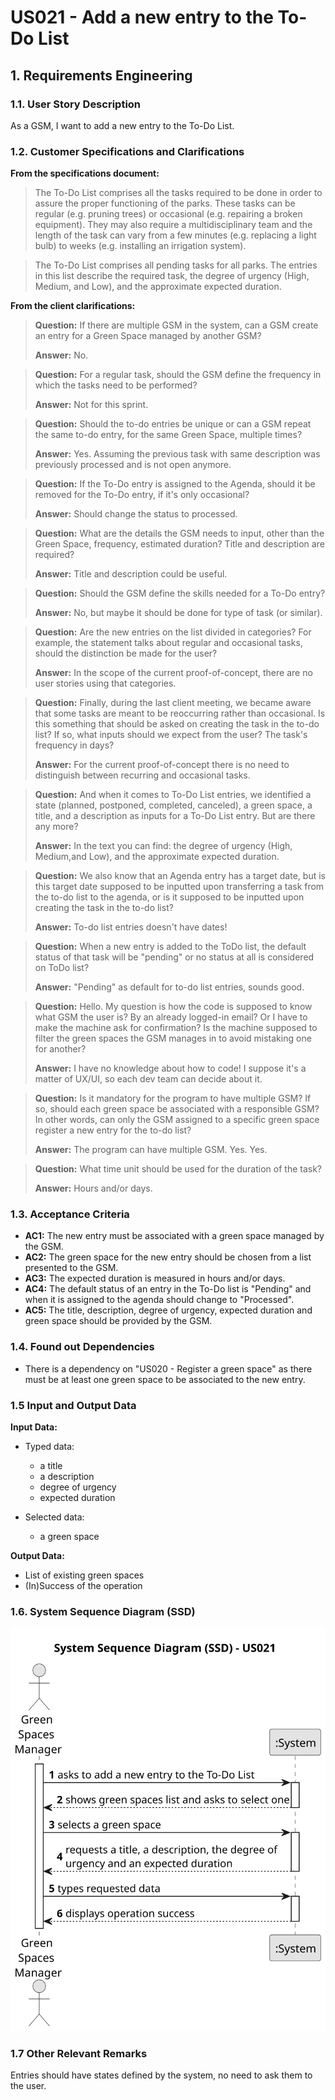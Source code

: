 # US021 - Add a new entry to the To-Do List


## 1. Requirements Engineering

### 1.1. User Story Description

As a GSM, I want to add a new entry to the To-Do List.

### 1.2. Customer Specifications and Clarifications

**From the specifications document:**

>   The To-Do List comprises all the tasks required to
be done in order to assure the proper functioning of the parks. These tasks
can be regular (e.g. pruning trees) or occasional (e.g. repairing a broken
equipment). They may also require a multidisciplinary team and the length
of the task can vary from a few minutes (e.g. replacing a light bulb) to weeks
(e.g. installing an irrigation system).

>	The To-Do List comprises all pending tasks for all parks. The entries in
this list describe the required task, the degree of urgency (High, Medium,
and Low), and the approximate expected duration.

**From the client clarifications:**

> **Question:** If there are multiple GSM in the system, can a GSM create an entry for a Green Space managed by another GSM?
>
> **Answer:** No.

> **Question:** For a regular task, should the GSM define the frequency in which the tasks need to be performed?
>
> **Answer:** Not for this sprint.

> **Question:** Should the to-do entries be unique or can a GSM repeat the same to-do entry, for the same Green Space, multiple times?
>
> **Answer:** Yes. Assuming the previous task with same description was previously processed and is not open anymore.

> **Question:** If the To-Do entry is assigned to the Agenda, should it be removed for the To-Do entry, if it's only occasional?
>
> **Answer:** Should change the status to processed.

> **Question:** What are the details the GSM needs to input, other than the Green Space, frequency, estimated duration? Title and description are required?
>
> **Answer:** Title and description could be useful.

> **Question:** Should the GSM define the skills needed for a To-Do entry?
>
> **Answer:** No, but maybe it should be done for type of task (or similar).

> **Question:** Are the new entries on the list divided in categories? For example, the statement talks about regular and occasional tasks, should the distinction be made for the user?
>
> **Answer:** In the scope of the current proof-of-concept, there are no user stories using that categories.

> **Question:** Finally, during the last client meeting, we became aware that some tasks are meant to be reoccurring rather than occasional. Is this something that should be asked on creating the task in the to-do list? If so, what inputs should we expect from the user? The task's frequency in days?
>
> **Answer:** For the current proof-of-concept there is no need to distinguish between recurring and occasional tasks.

> **Question:** And when it comes to To-Do List entries, we identified a state (planned, postponed, completed, canceled), a green space, a title, and a description as inputs for a To-Do List entry. But are there any more?
>
> **Answer:** In the text you can find: the degree of urgency (High, Medium,and Low), and the approximate expected duration.

> **Question:** We also know that an Agenda entry has a target date, but is this target date supposed to be inputted upon transferring a task from the to-do list to the agenda, or is it supposed to be inputted upon creating the task in the to-do list?
>
> **Answer:** To-do list entries doesn't have dates!

> **Question:** When a new entry is added to the ToDo list, the default status of that task will be "pending" or no status at all is considered on ToDo list?
>
> **Answer:** "Pending" as default for to-do list entries, sounds good.

> **Question:** Hello. My question is how the code is supposed to know what GSM the user is? By an already logged-in email? Or I have to make the machine ask for confirmation? Is the machine supposed to filter the green spaces the GSM manages in to avoid mistaking one for another?
>
> **Answer:** I have no knowledge about how to code! I suppose it's a matter of UX/UI, so each dev team can decide about it.

> **Question:** Is it mandatory for the program to have multiple GSM? If so, should each green space be associated with a responsible GSM? In other words, can only the GSM assigned to a specific green space register a new entry for the to-do list?
>
> **Answer:** The program can have multiple GSM. Yes. Yes.

> **Question:** What time unit should be used for the duration of the task?
>
> **Answer:** Hours and/or days.

### 1.3. Acceptance Criteria

* **AC1:** The new entry must be associated with a green space managed by the GSM.
* **AC2:** The green space for the new entry should be chosen from a list presented to the GSM.
* **AC3:** The expected duration is measured in hours and/or days.
* **AC4:** The default status of an entry in the To-Do list is "Pending" and when it is assigned to the agenda should change to "Processed".
* **AC5:** The title, description, degree of urgency, expected duration and green space should be provided by the GSM.

### 1.4. Found out Dependencies

* There is a dependency on "US020 - Register a green space" as there must be at least one green space to be associated to the new entry.

### 1.5 Input and Output Data

**Input Data:**

* Typed data:
  * a title
  * a description
  * degree of urgency
  * expected duration

* Selected data:
  * a green space

**Output Data:**

* List of existing green spaces
* (In)Success of the operation

### 1.6. System Sequence Diagram (SSD)


![System Sequence Diagram](svg/us021-system-sequence-diagram.svg)


### 1.7 Other Relevant Remarks
Entries should have states defined by the system, no need to ask them to the user.